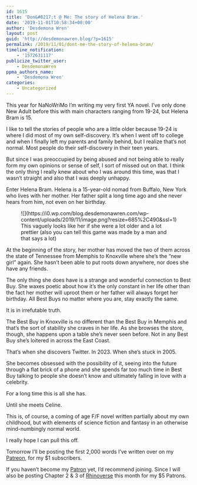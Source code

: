 ```yaml
---
id: 1615
title: 'Don&#8217;t @ Me: The story of Helena Bram.'
date: '2019-11-01T10:58:34+00:00'
author: 'Desdemona Wren'
layout: post
guid: 'http://desdemonawren.blog/?p=1615'
permalink: /2019/11/01/dont-me-the-story-of-helena-bram/
timeline_notification:
    - '1572631117'
publicize_twitter_user:
    - DesdemonaWren
ppma_authors_name:
    - 'Desdemona Wren'
categories:
    - Uncategorized
---
```


This year for NaNoWriMo I’m writing my very first YA novel. I’ve only done New Adult before this with main characters ranging from 19-24, but Helena Bram is 15.

I like to tell the stories of people who are a little older because 19-24 is where I did most of my own self-discovery. It’s when I went off to college and when I finally left my parents and family behind, but I realize that’s not normal. Most people do their self-discovery in their teen years.

But since I was preoccupied by being abused and not being able to really form my own opinions or sense of self, I sort of missed out on that. I think the only thing I really knew about who I was around this time, was that I wasn’t straight and also that I was deeply unhappy.

Enter Helena Bram. Helena is a 15-year-old nomad from Buffalo, New York who lives with her mother. Her father split a long time ago and she never hears from him, not even on her birthday.

<figure class="wp-block-image size-large">![](https://i0.wp.com/blog.desdemonawren.com/wp-content/uploads/2019/11/image.png?resize=685%2C490&ssl=1)<figcaption>This vaguely looks like her if she were a lot older and a lot prettier (also you can tell this game was made by a man and that says a lot)</figcaption></figure>At the beginning of the story, her mother has moved the two of them across the state of Tennessee from Memphis to Knoxville where she’s the “new girl” again. She hasn’t been able to put roots down anywhere, nor does she have any friends.

The only thing she does have is a strange and wonderful connection to Best Buy. She waxes poetic about how it’s the only constant in her life other than the fact her mother will uproot them or her father will always forget her birthday. All Best Buys no matter where you are, stay exactly the same.

It is in irrefutable truth.

The Best Buy in Knoxville is no different than the Best Buy in Memphis and that’s the sort of stability she craves in her life. As she browses the store, though, she happens upon a table she’s never seen before. Not in any Best Buy she’s loitered in across the East Coast.

That’s when she discovers Twitter. In 2023. When she’s stuck in 2005.

She becomes obsessed with the possibility of it, seeing into the future through a flat brick of a phone and she spends far too much time in Best Buy talking to people she doesn’t know and ultimately falling in love with a celebrity.

For a long time this is all she has.

Until she meets Celine.

This is, of course, a coming of age F/F novel written partially about my own childhood, but with elements of science fiction and fantasy in an otherwise mind-numbingly normal world.

I really hope I can pull this off.

Tomorrow I’ll be posting the first 2,000 words I’ve written over on my [Patreon](https://www.patreon.com/desdemonawren), for my $1 subscribers.

If you haven’t become my [Patron](https://www.patreon.com/desdemonawren) yet, I’d recommend joining. Since I will also be posting Chapter 2 &amp; 3 of [Rhinoverse](https://rhinoverse.desdemonawren.com) this month for my $5 Patrons.